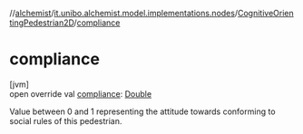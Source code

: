 //[alchemist](../../../index.md)/[it.unibo.alchemist.model.implementations.nodes](../index.md)/[CognitiveOrientingPedestrian2D](index.md)/[compliance](compliance.md)

# compliance

[jvm]\
open override val [compliance](compliance.md): [Double](https://kotlinlang.org/api/latest/jvm/stdlib/kotlin/-double/index.html)

Value between 0 and 1 representing the attitude towards conforming to social rules of this pedestrian.
